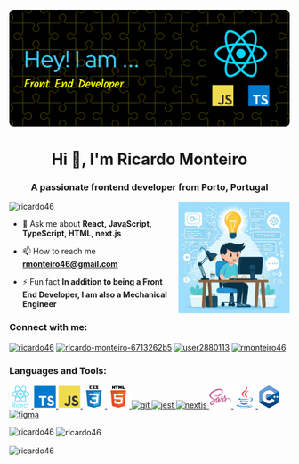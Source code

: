 <p align="center">
  <img src="/header2.png">
</p>

<h1 align="center">Hi 👋, I'm Ricardo Monteiro</h1>
<h3 align="center">A passionate frontend developer from Porto, Portugal</h3>
<img align="right" alt="Coding" width="200" src="./coding3.jpeg" >
<p align="left"> <img src="https://komarev.com/ghpvc/?username=ricardo46&label=Profile%20views&color=0e75b6&style=flat" alt="ricardo46" /> </p>

- 💬 Ask me about **React, JavaScript, TypeScript, HTML, next.js**

- 📫 How to reach me **rmonteiro46@gmail.com**

- ⚡ Fun fact **In addition to being a Front End Developer, I am also a Mechanical Engineer**

<h3 align="left">Connect with me:</h3>
<p align="left">
<a href="https://codepen.io/ricardo46" target="blank"><img align="center" src="https://raw.githubusercontent.com/rahuldkjain/github-profile-readme-generator/master/src/images/icons/Social/codepen.svg" alt="ricardo46" height="30" width="40" /></a>
<a href="https://linkedin.com/in/ricardo-monteiro-6713262b5" target="blank"><img align="center" src="https://raw.githubusercontent.com/rahuldkjain/github-profile-readme-generator/master/src/images/icons/Social/linked-in-alt.svg" alt="ricardo-monteiro-6713262b5" height="30" width="40" /></a>
<a href="https://stackoverflow.com/users/user2880113" target="blank"><img align="center" src="https://raw.githubusercontent.com/rahuldkjain/github-profile-readme-generator/master/src/images/icons/Social/stack-overflow.svg" alt="user2880113" height="30" width="40" /></a>
<a href="https://www.hackerrank.com/rmonteiro46" target="blank"><img align="center" src="https://raw.githubusercontent.com/rahuldkjain/github-profile-readme-generator/master/src/images/icons/Social/hackerrank.svg" alt="rmonteiro46" height="30" width="40" /></a>
</p>

<h3 align="left">Languages and Tools:</h3>
<p align="left"> </a> <a href="https://reactjs.org/" target="_blank" rel="noreferrer"> <img src="https://raw.githubusercontent.com/devicons/devicon/master/icons/react/react-original-wordmark.svg" alt="react" width="40" height="40"/> </a> <a href="https://www.typescriptlang.org/" target="_blank" rel="noreferrer"> <img src="https://raw.githubusercontent.com/devicons/devicon/master/icons/typescript/typescript-original.svg" alt="typescript" width="40" height="40"/> </a> <a href="https://developer.mozilla.org/en-US/docs/Web/JavaScript" target="_blank" rel="noreferrer"> <img src="https://raw.githubusercontent.com/devicons/devicon/master/icons/javascript/javascript-original.svg" alt="javascript" width="40" height="40"/> </a> <a href="https://www.w3schools.com/css/" target="_blank" rel="noreferrer"> <img src="https://raw.githubusercontent.com/devicons/devicon/master/icons/css3/css3-original-wordmark.svg" alt="css3" width="40" height="40"/> </a> <a href="https://www.w3.org/html/" target="_blank" rel="noreferrer"> <img src="https://raw.githubusercontent.com/devicons/devicon/master/icons/html5/html5-original-wordmark.svg" alt="html5" width="40" height="40"/> </a> <a href="https://git-scm.com/" target="_blank" rel="noreferrer"> <img src="https://www.vectorlogo.zone/logos/git-scm/git-scm-icon.svg" alt="git" width="40" height="40"/> </a> <a href="https://jestjs.io" target="_blank" rel="noreferrer"> <img src="https://www.vectorlogo.zone/logos/jestjsio/jestjsio-icon.svg" alt="jest" width="40" height="40"/> </a> <a href="https://nextjs.org/" target="_blank" rel="noreferrer"> <img src="https://cdn.worldvectorlogo.com/logos/nextjs-2.svg" alt="nextjs" width="40" height="40"/> <a href="https://sass-lang.com" target="_blank" rel="noreferrer"> <img src="https://raw.githubusercontent.com/devicons/devicon/master/icons/sass/sass-original.svg" alt="sass" width="40" height="40"/> </a> <a href="https://www.java.com" target="_blank" rel="noreferrer"> <img src="https://raw.githubusercontent.com/devicons/devicon/master/icons/java/java-original.svg" alt="java" width="40" height="40"/> </a> <a href="https://www.w3schools.com/cpp/" target="_blank" rel="noreferrer"> <img src="https://raw.githubusercontent.com/devicons/devicon/master/icons/cplusplus/cplusplus-original.svg" alt="cplusplus" width="40" height="40"/> </a> <a href="https://www.figma.com/" target="_blank" rel="noreferrer"> <img src="https://www.vectorlogo.zone/logos/figma/figma-icon.svg" alt="figma" width="40" height="40"/> </a> </p>

<p><img align="left" src="https://github-readme-stats.vercel.app/api/top-langs?username=ricardo46&show_icons=true&locale=en&layout=compact" alt="ricardo46" /></p>

<p>&nbsp;<img align="center" src="https://github-readme-stats.vercel.app/api?username=ricardo46&show_icons=true&locale=en" alt="ricardo46" /></p>

<p><img align="center" src="https://github-readme-streak-stats.herokuapp.com/?user=ricardo46&" alt="ricardo46" /></p>
